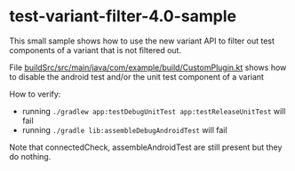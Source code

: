 # test-variant-filter-4.0-sample
 
This small sample shows how to use the new variant API
to filter out test components of a variant that is not filtered out.

File [buildSrc/src/main/java/com/example/build/CustomPlugin.kt](buildSrc/src/main/java/com/example/build/CustomPlugin.kt) shows
how to disable the android test and/or the unit test component of a variant

How to verify:
- running `./gradlew app:testDebugUnitTest app:testReleaseUnitTest` will fail
- running `./gradle lib:assembleDebugAndroidTest` will fail

Note that connectedCheck, assembleAndroidTest are still present but they do nothing.
